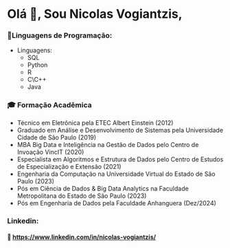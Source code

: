 # Olá 👋, Sou Nicolas Vogiantzis,

<!--### :triangular_flag_on_post: Matérias Ministradas:

- Matérias Ministradas EAD/Presencial:
  - Análise de Dados;
  - Arquitetura de Organização de Computadores;
  - Algoritmos e Programação Estruturada;
  - Administração de Banco de Dados;
  - Internet das Coisas (IoT);
  - IoT e Programação de Sensores;
  - Linguagem SQL para Programação de Banco de Dados;
  - Modelagem de Banco de Dados;
  - Microcontroladores;
  - Programação Orientada a Objetos;
  - Redes de Computadores;
  - Sistemas Operacionais;
  - Sistemas Digitais e Microprocessadores;
  - Sistemas Emabarcados;
  - Sistemas Distribuídos;
  - Sistemas de Telecomunicações;
-->
### :triangular_flag_on_post:Linguagens de Programação:
- Linguagens:
  - SQL
  - Python
  - R
  - C\C++
  - Java
  <!-- - NodeJs
  - PHP
  -->

  
  
### :mortar_board: Formação Acadêmica 

- Técnico em Eletrônica pela ETEC Albert Einstein (2012) 
- Graduado em Análise e Desenvolvimento de Sistemas pela Universidade Cidade de São Paulo (2019) 
- MBA Big Data e Inteligência na Gestão de Dados pelo Centro de Invoação VincIT (2020) 
- Especialista em Algoritmos e Estrutura de Dados pelo Centro de Estudos de Especialização e Extensão (2021)
- Engenharia da Computação na Universidade Virtual do Estado de São Paulo (2023)
- Pós em Ciência de Dados & Big Data Analytics na Faculdade Metropolitana do Estado de São Paulo (2023)
- Pós em Engenharia de Dados pela Faculdade Anhanguera (Dez/2024)



  
### Linkedin:
#### :link: https://www.linkedin.com/in/nicolas-vogiantzis/
<!--
![Top Langs](https://github-readme-stats.vercel.app/api/top-langs/?username=nickvgs&hide_progress=false)
# Dados Técnicos do GitHub

<p align="center">
<a href="https://github.com/anuraghazra/github-readme-stats">
  <img align="center" src="https://github-readme-stats.vercel.app/api/top-langs/?username=nickvgs&layout=compact&theme=dark" /> 
</a> 
</p>
-->


<!--
**nickvgs/nickvgs** is a ✨ _special_ ✨ repository because its `README.md` (this file) appears on your GitHub profile.

Here are some ideas to get you started:

- 🔭 I’m currently working on ...
- 🌱 I’m currently learning ...
- 👯 I’m looking to collaborate on ...
- 🤔 I’m looking for help with ...
- 💬 Ask me about ...
- 📫 How to reach me: ...
- 😄 Pronouns: ...
- ⚡ Fun fact: ...
-->

